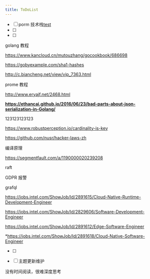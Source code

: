 ```yaml
---
title: ToDoList
---
```




- [ ] porm 技术栈[test](/Users/admin/SynologyDrive/ByteGopher/content/tsdb/prom.md)
- [ ] 
- [ ] 



golang 教程

https://www.kancloud.cn/mutouzhang/gocookbook/686698

https://gobyexample.com/sha1-hashes



http://c.biancheng.net/view/vip_7363.html



prome 教程

http://www.eryajf.net/2468.html



**https://ethancai.github.io/2016/06/23/bad-parts-about-json-serialization-in-Golang/**

123123123123

 



https://www.robustperception.io/cardinality-is-key





https://github.com/nusr/hacker-laws-zh

编译原理

https://segmentfault.com/a/1190000020239208

raft





GDPR 报警





grafql







https://jobs.intel.com/ShowJob/Id/2891615/Cloud-Native-Runtime-Development-Engineer





https://jobs.intel.com/ShowJob/Id/2829606/Software-Development-Engineer



https://jobs.intel.com/ShowJob/Id/2891612/Edge-Software-Engineer



*https://jobs.intel.com/ShowJob/Id/2891618/Cloud-Native-Software-Engineer



- [ ] 
- [ ] 主题更新维护































没有时间阅读，很难深度思考

















